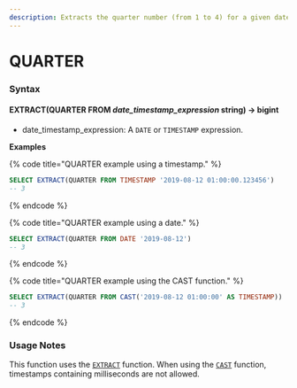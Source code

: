 ```yaml
---
description: Extracts the quarter number (from 1 to 4) for a given date or timestamp.
---
```


# QUARTER

### Syntax <a href="#syntax" id="syntax"></a>

#### EXTRACT(QUARTER FROM _date\_timestamp\_expression_ string) → bigint <a href="#extractquarter-from-date_timestamp_expression-string--bigint" id="extractquarter-from-date_timestamp_expression-string--bigint"></a>

* date\_timestamp\_expression: A `DATE` or `TIMESTAMP` expression.

**Examples**

{% code title="QUARTER example using a timestamp." %}
```sql
SELECT EXTRACT(QUARTER FROM TIMESTAMP '2019-08-12 01:00:00.123456')
-- 3
```
{% endcode %}

{% code title="QUARTER example using a date." %}
```sql
SELECT EXTRACT(QUARTER FROM DATE '2019-08-12')
-- 3
```
{% endcode %}

{% code title="QUARTER example using the CAST function." %}
```sql
SELECT EXTRACT(QUARTER FROM CAST('2019-08-12 01:00:00' AS TIMESTAMP))
-- 3
```
{% endcode %}

### Usage Notes <a href="#usage-notes" id="usage-notes"></a>

This function uses the [`EXTRACT`](extract.md) function. When using the [`CAST`](../conversion/cast.md) function, timestamps containing milliseconds are not allowed.
